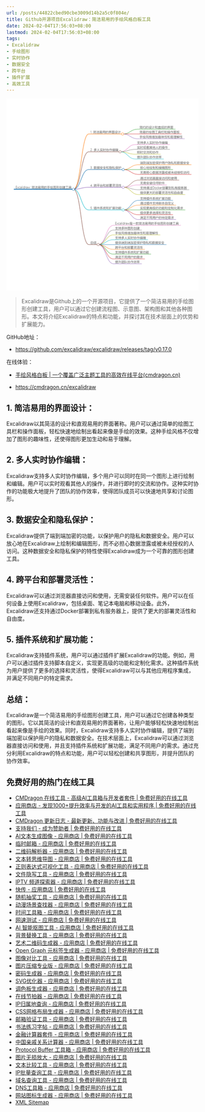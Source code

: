 ```yaml
---
url: /posts/44822cbed90cbe3009d14b2a5c0f804e/
title: Github开源项目Excalidraw：简洁易用的手绘风格白板工具
date: 2024-02-04T17:56:03+08:00
lastmod: 2024-02-04T17:56:03+08:00
tags:
- Excalidraw
- 手绘图形
- 实时协作
- 数据安全
- 跨平台
- 插件扩展
- 高效工具
---
```



<img src="/images/2024_02_04 17_51_00.png" title="2024_02_04 17_51_00.png" alt="2024_02_04 17_51_00.png"/>



> Excalidraw是Github上的一个开源项目，它提供了一个简洁易用的手绘图形创建工具，用户可以通过它创建流程图、示意图、架构图和其他各种图形。本文将介绍Excalidraw的特点和功能，并探讨其在技术层面上的优势和扩展能力。

GitHub地址：
- https://github.com/excalidraw/excalidraw/releases/tag/v0.17.0

在线体验：

- [手绘风格白板 | 一个覆盖广泛主题工具的高效在线平台(cmdragon.cn)](https://cmdragon.cn/excalidraw)

- https://cmdragon.cn/excalidraw


## 1. 简洁易用的界面设计：
Excalidraw以其简洁的设计和直观易用的界面著称。用户可以通过简单的绘图工具栏和操作面板，轻松快速地绘制出看起来像是手绘的效果。这种手绘风格不仅增加了图形的趣味性，还使得图形更加生动和易于理解。

## 2. 多人实时协作编辑：
Excalidraw支持多人实时协作编辑，多个用户可以同时在同一个图形上进行绘制和编辑。用户可以实时观看其他人的操作，并进行即时的交流和协作。这种实时协作的功能极大地提升了团队的协作效率，使得团队成员可以快速地共享和讨论图形。

## 3. 数据安全和隐私保护：
Excalidraw提供了端到端加密的功能，以保护用户的隐私和数据安全。用户可以放心地在Excalidraw上绘制和编辑图形，而不必担心数据泄露或被未经授权的人访问。这种数据安全和隐私保护的特性使得Excalidraw成为一个可靠的图形创建工具。

## 4. 跨平台和部署灵活性：
Excalidraw可以通过浏览器直接访问和使用，无需安装任何软件。用户可以在任何设备上使用Excalidraw，包括桌面、笔记本电脑和移动设备。此外，Excalidraw还支持通过Docker部署到私有服务器上，提供了更大的部署灵活性和自由度。

## 5. 插件系统和扩展功能：
Excalidraw支持插件系统，用户可以通过插件扩展Excalidraw的功能。例如，用户可以通过插件支持脚本自定义，实现更高级的功能和定制化需求。这种插件系统为用户提供了更多的选择和灵活性，使得Excalidraw可以与其他应用程序集成，并满足不同用户的特定需求。

## 总结：
Excalidraw是一个简洁易用的手绘图形创建工具，用户可以通过它创建各种类型的图形。它以其简洁的设计和直观易用的界面著称，让用户能够轻松快速地绘制出看起来像是手绘的效果。同时，Excalidraw支持多人实时协作编辑，提供了端到端加密以保护用户的隐私和数据安全。在技术层面上，Excalidraw可以通过浏览器直接访问和使用，并且支持插件系统和扩展功能，满足不同用户的需求。通过充分利用Excalidraw的特点和功能，用户可以轻松创建和共享图形，并提升团队的协作效率。


## 免费好用的热门在线工具

- [CMDragon 在线工具 - 高级AI工具箱与开发者套件 | 免费好用的在线工具](https://tools.cmdragon.cn/zh)
- [应用商店 - 发现1000+提升效率与开发的AI工具和实用程序 | 免费好用的在线工具](https://tools.cmdragon.cn/zh/apps?category=trending)
- [CMDragon 更新日志 - 最新更新、功能与改进 | 免费好用的在线工具](https://tools.cmdragon.cn/zh/changelog)
- [支持我们 - 成为赞助者 | 免费好用的在线工具](https://tools.cmdragon.cn/zh/sponsor)
- [AI文本生成图像 - 应用商店 | 免费好用的在线工具](https://tools.cmdragon.cn/zh/apps/text-to-image-ai)
- [临时邮箱 - 应用商店 | 免费好用的在线工具](https://tools.cmdragon.cn/zh/apps/temp-email)
- [二维码解析器 - 应用商店 | 免费好用的在线工具](https://tools.cmdragon.cn/zh/apps/qrcode-parser)
- [文本转思维导图 - 应用商店 | 免费好用的在线工具](https://tools.cmdragon.cn/zh/apps/text-to-mindmap)
- [正则表达式可视化工具 - 应用商店 | 免费好用的在线工具](https://tools.cmdragon.cn/zh/apps/regex-visualizer)
- [文件隐写工具 - 应用商店 | 免费好用的在线工具](https://tools.cmdragon.cn/zh/apps/steganography-tool)
- [IPTV 频道探索器 - 应用商店 | 免费好用的在线工具](https://tools.cmdragon.cn/zh/apps/iptv-explorer)
- [快传 - 应用商店 | 免费好用的在线工具](https://tools.cmdragon.cn/zh/apps/snapdrop)
- [随机抽奖工具 - 应用商店 | 免费好用的在线工具](https://tools.cmdragon.cn/zh/apps/lucky-draw)
- [动漫场景查找器 - 应用商店 | 免费好用的在线工具](https://tools.cmdragon.cn/zh/apps/anime-scene-finder)
- [时间工具箱 - 应用商店 | 免费好用的在线工具](https://tools.cmdragon.cn/zh/apps/time-toolkit)
- [网速测试 - 应用商店 | 免费好用的在线工具](https://tools.cmdragon.cn/zh/apps/speed-test)
- [AI 智能抠图工具 - 应用商店 | 免费好用的在线工具](https://tools.cmdragon.cn/zh/apps/background-remover)
- [背景替换工具 - 应用商店 | 免费好用的在线工具](https://tools.cmdragon.cn/zh/apps/background-replacer)
- [艺术二维码生成器 - 应用商店 | 免费好用的在线工具](https://tools.cmdragon.cn/zh/apps/artistic-qrcode)
- [Open Graph 元标签生成器 - 应用商店 | 免费好用的在线工具](https://tools.cmdragon.cn/zh/apps/open-graph-generator)
- [图像对比工具 - 应用商店 | 免费好用的在线工具](https://tools.cmdragon.cn/zh/apps/image-comparison)
- [图片压缩专业版 - 应用商店 | 免费好用的在线工具](https://tools.cmdragon.cn/zh/apps/image-compressor)
- [密码生成器 - 应用商店 | 免费好用的在线工具](https://tools.cmdragon.cn/zh/apps/password-generator)
- [SVG优化器 - 应用商店 | 免费好用的在线工具](https://tools.cmdragon.cn/zh/apps/svg-optimizer)
- [调色板生成器 - 应用商店 | 免费好用的在线工具](https://tools.cmdragon.cn/zh/apps/color-palette)
- [在线节拍器 - 应用商店 | 免费好用的在线工具](https://tools.cmdragon.cn/zh/apps/online-metronome)
- [IP归属地查询 - 应用商店 | 免费好用的在线工具](https://tools.cmdragon.cn/zh/apps/ip-geolocation)
- [CSS网格布局生成器 - 应用商店 | 免费好用的在线工具](https://tools.cmdragon.cn/zh/apps/css-grid-layout)
- [邮箱验证工具 - 应用商店 | 免费好用的在线工具](https://tools.cmdragon.cn/zh/apps/email-validator)
- [书法练习字帖 - 应用商店 | 免费好用的在线工具](https://tools.cmdragon.cn/zh/apps/calligraphy-practice)
- [金融计算器套件 - 应用商店 | 免费好用的在线工具](https://tools.cmdragon.cn/zh/apps/finance-calculator-suite)
- [中国亲戚关系计算器 - 应用商店 | 免费好用的在线工具](https://tools.cmdragon.cn/zh/apps/chinese-kinship-calculator)
- [Protocol Buffer 工具箱 - 应用商店 | 免费好用的在线工具](https://tools.cmdragon.cn/zh/apps/protobuf-toolkit)
- [图片无损放大 - 应用商店 | 免费好用的在线工具](https://tools.cmdragon.cn/zh/apps/image-upscaler)
- [文本比较工具 - 应用商店 | 免费好用的在线工具](https://tools.cmdragon.cn/zh/apps/text-compare)
- [IP批量查询工具 - 应用商店 | 免费好用的在线工具](https://tools.cmdragon.cn/zh/apps/ip-batch-lookup)
- [域名查询工具 - 应用商店 | 免费好用的在线工具](https://tools.cmdragon.cn/zh/apps/domain-finder)
- [DNS工具箱 - 应用商店 | 免费好用的在线工具](https://tools.cmdragon.cn/zh/apps/dns-toolkit)
- [网站图标生成器 - 应用商店 | 免费好用的在线工具](https://tools.cmdragon.cn/zh/apps/favicon-generator)
- [XML Sitemap](https://tools.cmdragon.cn/sitemap_index.xml)
